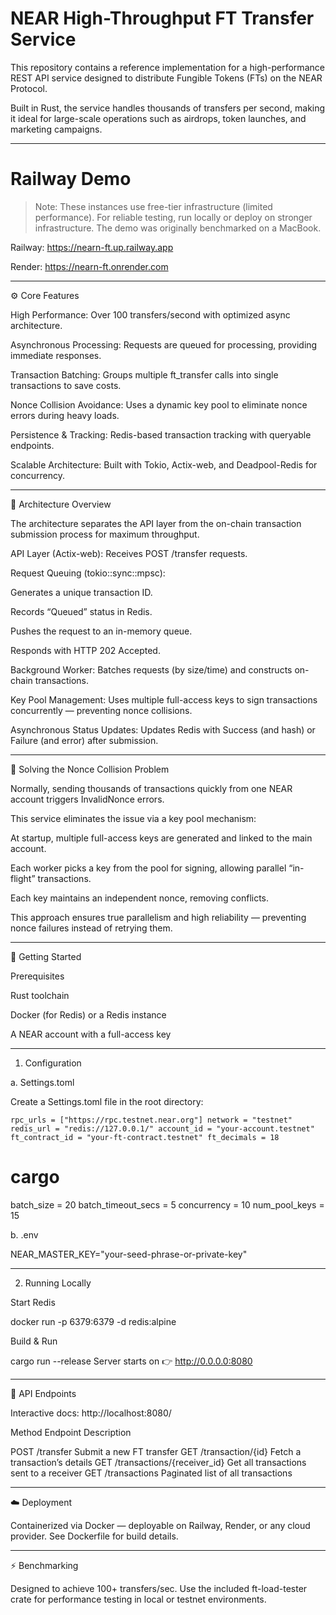 # NEAR High-Throughput FT Transfer Service

This repository contains a reference implementation for a high-performance REST API service designed to distribute Fungible Tokens (FTs) on the NEAR Protocol.

Built in Rust, the service handles thousands of transfers per second, making it ideal for large-scale operations such as airdrops, token launches, and marketing campaigns.


---

# Railway Demo

> Note: These instances use free-tier infrastructure (limited performance).
For reliable testing, run locally or deploy on stronger infrastructure.
The demo was originally benchmarked on a MacBook.



Railway: https://nearn-ft.up.railway.app

Render: https://nearn-ft.onrender.com



---

⚙️ Core Features

High Performance: Over 100 transfers/second with optimized async architecture.

Asynchronous Processing: Requests are queued for processing, providing immediate responses.

Transaction Batching: Groups multiple ft_transfer calls into single transactions to save costs.

Nonce Collision Avoidance: Uses a dynamic key pool to eliminate nonce errors during heavy loads.

Persistence & Tracking: Redis-based transaction tracking with queryable endpoints.

Scalable Architecture: Built with Tokio, Actix-web, and Deadpool-Redis for concurrency.



---

🧩 Architecture Overview

The architecture separates the API layer from the on-chain transaction submission process for maximum throughput.

API Layer (Actix-web):
Receives POST /transfer requests.

Request Queuing (tokio::sync::mpsc):

Generates a unique transaction ID.

Records “Queued” status in Redis.

Pushes the request to an in-memory queue.

Responds with HTTP 202 Accepted.


Background Worker:
Batches requests (by size/time) and constructs on-chain transactions.

Key Pool Management:
Uses multiple full-access keys to sign transactions concurrently — preventing nonce collisions.

Asynchronous Status Updates:
Updates Redis with Success (and hash) or Failure (and error) after submission.



---

🔑 Solving the Nonce Collision Problem

Normally, sending thousands of transactions quickly from one NEAR account triggers InvalidNonce errors.

This service eliminates the issue via a key pool mechanism:

At startup, multiple full-access keys are generated and linked to the main account.

Each worker picks a key from the pool for signing, allowing parallel “in-flight” transactions.

Each key maintains an independent nonce, removing conflicts.


This approach ensures true parallelism and high reliability — preventing nonce failures instead of retrying them.


---

🧰 Getting Started

Prerequisites

Rust toolchain

Docker (for Redis) or a Redis instance

A NEAR account with a full-access key



---

1. Configuration

a. Settings.toml

Create a Settings.toml file in the root directory:

``rpc_urls = ["https://rpc.testnet.near.org"]
network = "testnet"
redis_url = "redis://127.0.0.1/"
account_id = "your-account.testnet"
ft_contract_id = "your-ft-contract.testnet"
ft_decimals = 18``

# cargo
batch_size = 20
batch_timeout_secs = 5
concurrency = 10
num_pool_keys = 15

b. .env

NEAR_MASTER_KEY="your-seed-phrase-or-private-key"


---

2. Running Locally

Start Redis

docker run -p 6379:6379 -d redis:alpine

Build & Run

cargo run --release 
Server starts on
👉 http://0.0.0.0:8080


---

📡 API Endpoints

Interactive docs:
http://localhost:8080/

Method	Endpoint	Description

POST	/transfer	Submit a new FT transfer
GET	/transaction/{id}	Fetch a transaction’s details
GET	/transactions/{receiver_id}	Get all transactions sent to a receiver
GET	/transactions	Paginated list of all transactions



---

☁️ Deployment

Containerized via Docker — deployable on Railway, Render, or any cloud provider.
See Dockerfile for build details.


---

⚡ Benchmarking

Designed to achieve 100+ transfers/sec.
Use the included ft-load-tester crate for performance testing in local or testnet environments.

